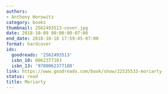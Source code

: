 ```yaml
---
authors:
- Anthony Horowitz
category: books
thumbnail: 2562493513-cover.jpg
date: 2018-10-09 00:00:00-07:00
end_date: 2018-10-18 17:59:45-07:00
format: hardcover
ids:
  goodreads: '2562493513'
  isbn_10: 0062377183
  isbn_13: '9780062377180'
link: https://www.goodreads.com/book/show/22535533-moriarty
status: read
title: Moriarty
---
```

